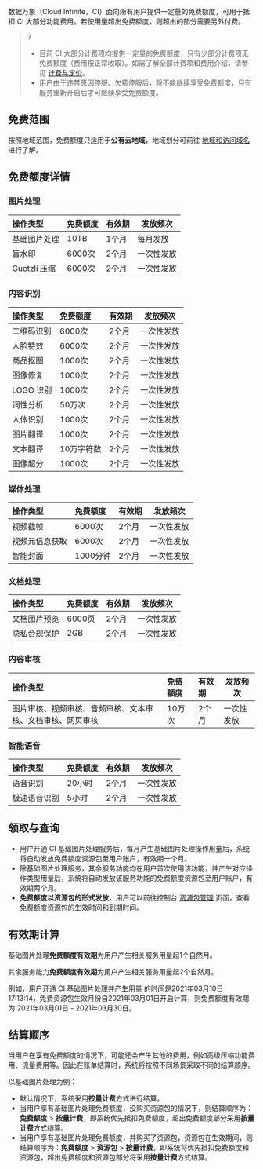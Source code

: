 
数据万象（Cloud Infinite，CI）面向所有用户提供一定量的免费额度，可用于抵扣 CI 大部分功能费用。若使用量超出免费额度，则超出的部分需要另外付费。

>?
> - 目前 CI 大部分计费项均提供一定量的免费额度，只有少部分计费项无免费额度（费用按正常收取）。如需了解全部计费项和费用介绍，请参见 [计费与定价](https://cloud.tencent.com/document/product/460/6970)。
> - 用户由于违禁原因停服、欠费停服后，将不能继续享受免费额度，只有服务重新开启后才可继续享受免费额度。
> 



## 免费范围

按照地域范围，免费额度只适用于**公有云地域**，地域划分可前往 [地域和访问域名](https://cloud.tencent.com/document/product/436/6224) 进行了解。



## 免费额度详情

### 图片处理

| 操作类型     | 免费额度 | 有效期 | 发放频次   |
| :----------- | :------- | ------ | ---------- |
| 基础图片处理 | 10TB     | 1个月  | 每月发放   |
| 盲水印       | 6000次   | 2个月  | 一次性发放 |
| Guetzli 压缩 | 6000次   | 2个月  | 一次性发放 |

### 内容识别

| 操作类型   | 免费额度 | 有效期 | 发放频次   |
| :--------- | :------- | ------ | ---------- |
| 二维码识别 | 6000次   | 2个月  | 一次性发放 |
| 人脸特效   | 6000次   | 2个月  | 一次性发放 |
| 商品抠图   | 1000次   | 2个月  | 一次性发放 |
| 图像修复   | 1000次   | 2个月  | 一次性发放 |
| LOGO 识别  | 1000次   | 2个月  | 一次性发放 |
| 词性分析  | 50万次   | 2个月  | 一次性发放 |
| 人体识别   | 1000次   | 2个月  | 一次性发放 |
| 图片翻译  | 1000次   | 2个月  | 一次性发放 |
| 文本翻译  | 10万字符数   | 2个月  | 一次性发放 |
| 图像超分  | 1000次   | 2个月  | 一次性发放 |

### 媒体处理

| 操作类型       | 免费额度 | 有效期 | 发放频次   |
| :------------- | :------- | ------ | ---------- |
| 视频截帧       | 6000次   | 2个月  | 一次性发放 |
| 视频元信息获取 | 6000次   | 2个月  | 一次性发放 |
| 智能封面       | 1000分钟 | 2个月  | 一次性发放 |

### 文档处理

| 操作类型     | 免费额度 | 有效期 | 发放频次   |
| :----------- | :------- | ------ | ---------- |
| 文档图片预览 | 6000页   | 2个月  | 一次性发放 |
| 隐私合规保护 | 2GB      | 2个月  | 一次性发放 |

### 内容审核

| 操作类型                                                   | 免费额度 | 有效期 | 发放频次   |
| :--------------------------------------------------------- | :------- | :----- | ---------- |
| 图片审核、视频审核、音频审核、文本审核、文档审核、网页审核 | 10万次   | 2个月  | 一次性发放 |

### 智能语音

| 操作类型     | 免费额度 | 有效期 | 发放频次   |
| :----------- | :------- | ------ | ---------- |
| 语音识别   | 20小时   | 2个月  | 一次性发放 |
| 极速语音识别       | 5小时   | 2个月  | 一次性发放 |



## 领取与查询

- 用户开通 CI 基础图片处理服务后，每月产生基础图片处理操作用量后，系统将自动发放免费额度资源包至用户账户，有效期一个月。
- 除基础图片处理服务，其余服务功能均在用户首次使用该功能，并产生对应操作类型用量后，系统将自动发放该服务功能的免费额度资源包至用户账户，有效期两个月。
- **免费额度以资源包的形式发放**，用户可以前往控制台 [资源包管理](https://console.cloud.tencent.com/ci/package) 页面，查看免费额度资源包的生效时间和到期时间。



## 有效期计算

基础图片处理**免费额度有效期**为用户产生相关服务用量起1个自然月。

其余服务能力**免费额度有效期**为用户产生相关服务用量起2个自然月。

例如，用户开通 CI 基础图片处理并产生用量 的时间是2021年03月10日 17:13:14，免费资源包生效月份自2021年03月01日开启计算，则免费额度有效期为 2021年03月01日 - 2021年03月30日。


## 结算顺序

当用户在享有免费额度的情况下，可能还会产生其他的费用，例如高级压缩功能费用、流量费用等。因此在账单结算时，系统将按照不同场景采取不同的结算顺序。

以基础图片处理为例：

- 默认情况下，系统采用**按量计费**方式进行结算。
- 当用户享有基础图片处理免费额度，没购买资源包的情况下，则结算顺序为：**免费额度** > **按量计费**，即系统优先抵扣免费额度，超出免费额度部分采用**按量计费**方式结算。
- 当用户享有基础图片处理免费额度，并购买了资源包，资源包在生效期间，则结算顺序为：**免费额度** > **资源包** > **按量计费**，即系统将优先抵扣免费额度和资源包，超出免费额度和资源包部分将采用**按量计费**方式结算。

